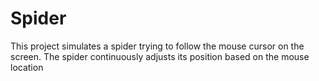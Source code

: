 # Spider
This project simulates a spider trying to follow the mouse cursor on the screen. The spider continuously adjusts its position based on the mouse location
